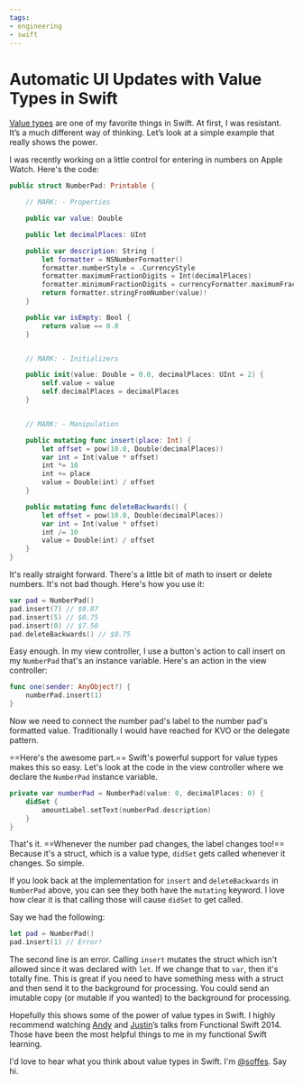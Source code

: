 ```yaml
---
tags:
- engineering
- swift
---
```


# Automatic UI Updates with Value Types in Swift

[Value types](https://developer.apple.com/swift/blog/?id=10) are one of my favorite things in Swift. At first, I was resistant. It’s a much different way of thinking. Let’s look at a simple example that really shows the power.

I was recently working on a little control for entering in numbers on Apple Watch. Here's the code:

``` swift
public struct NumberPad: Printable {

    // MARK: - Properties

    public var value: Double

    public let decimalPlaces: UInt

    public var description: String {
        let formatter = NSNumberFormatter()
        formatter.numberStyle = .CurrencyStyle
        formatter.maximumFractionDigits = Int(decimalPlaces)
        formatter.minimumFractionDigits = currencyFormatter.maximumFractionDigits
        return formatter.stringFromNumber(value)!
    }

    public var isEmpty: Bool {
        return value == 0.0
    }


    // MARK: - Initializers

    public init(value: Double = 0.0, decimalPlaces: UInt = 2) {
        self.value = value
        self.decimalPlaces = decimalPlaces
    }


    // MARK: - Manipulation

    public mutating func insert(place: Int) {
        let offset = pow(10.0, Double(decimalPlaces))
        var int = Int(value * offset)
        int *= 10
        int += place
        value = Double(int) / offset
    }

    public mutating func deleteBackwards() {
        let offset = pow(10.0, Double(decimalPlaces))
        var int = Int(value * offset)
        int /= 10
        value = Double(int) / offset
    }
}
```

It's really straight forward. There's a little bit of math to insert or delete numbers. It's not bad though. Here's how you use it:

``` swift
var pad = NumberPad()
pad.insert(7) // $0.07
pad.insert(5) // $0.75
pad.insert(0) // $7.50
pad.deleteBackwards() // $0.75
```

Easy enough. In my view controller, I use a button's action to call insert on my `NumberPad` that's an instance variable. Here's an action in the view controller:

``` swift
func one(sender: AnyObject?) {
    numberPad.insert(1)
}
```

Now we need to connect the number pad's label to the number pad's formatted value. Traditionally I would have reached for KVO or the delegate pattern.

==Here's the awesome part.== Swift's powerful support for value types makes this so easy. Let's look at the code in the view controller where we declare the `NumberPad` instance variable.

``` swift
private var numberPad = NumberPad(value: 0, decimalPlaces: 0) {
    didSet {
        amountLabel.setText(numberPad.description)
    }
}
```

That's it. ==Whenever the number pad changes, the label changes too!== Because it's a struct, which is a value type, `didSet` gets called whenever it changes. So simple.

If you look back at the implementation for `insert` and `deleteBackwards` in `NumberPad` above, you can see they both have the `mutating` keyword. I love how clear it is that calling those will cause `didSet` to get called.

Say we had the following:

``` swift
let pad = NumberPad()
pad.insert(1) // Error!
```

The second line is an error. Calling `insert` mutates the struct which isn't allowed since it was declared with `let`. If we change that to `var`, then it's totally fine. This is great if you need to have something mess with a struct and then send it to the background for processing. You could send an imutable copy (or mutable if you wanted) to the background for processing.

Hopefully this shows some of the power of value types in Swift. I highly recommend watching [Andy](http://2014.funswiftconf.com/speakers/andy.html) and [Justin](http://2014.funswiftconf.com/speakers/justin.html)’s talks from Functional Swift 2014. Those have been the most helpful things to me in my functional Swift learning.

I'd love to hear what you think about value types in Swift. I'm [@soffes](https://twitter.com/soffes). Say hi.
